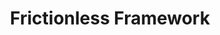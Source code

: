 ---
layout: default
authors: frictionless data
description: Frictionless is a framework to describe, extract, validate, and transform
  tabular data, available as a Python library. It supports working with data in a
  standardised and reproducible way by improving data quality and consistency.
documentation: https://framework.frictionlessdata.io/docs/guides/introduction/
location: https://framework.frictionlessdata.io/
related_projects: {}
slug: frictionless_framework
tags:
- reproducibility
terms_of_use: MIT License
title: Frictionless Framework
uuid: d5e6e419-faf0-4672-bb87-0da1cb8dfa35
---
